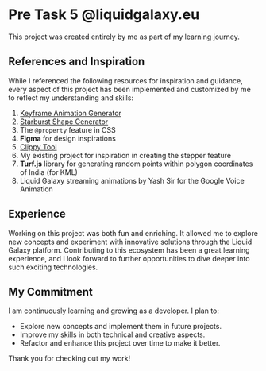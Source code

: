 # Pre Task 5 @liquidgalaxy.eu  

This project was created entirely by me as part of my learning journey.  

## References and Inspiration  

While I referenced the following resources for inspiration and guidance, every aspect of this project has been implemented and customized by me to reflect my understanding and skills:  

1. [Keyframe Animation Generator](https://webcode.tools/css-generator/keyframe-animation)  
2. [Starburst Shape Generator](https://css-generators.com/starburst-shape/)  
3. The `@property` feature in CSS  
4. **Figma** for design inspirations  
5. [Clippy Tool](https://bennettfeely.com/clippy/)  
6. My existing project for inspiration in creating the stepper feature  
7. **Turf.js** library for generating random points within polygon coordinates of India (for KML)  
8. Liquid Galaxy streaming animations by Yash Sir for the Google Voice Animation  

## Experience  

Working on this project was both fun and enriching. It allowed me to explore new concepts and experiment with innovative solutions through the Liquid Galaxy platform. Contributing to this ecosystem has been a great learning experience, and I look forward to further opportunities to dive deeper into such exciting technologies.  

## My Commitment  

I am continuously learning and growing as a developer. I plan to:  
- Explore new concepts and implement them in future projects.  
- Improve my skills in both technical and creative aspects.  
- Refactor and enhance this project over time to make it better.  

Thank you for checking out my work!  
